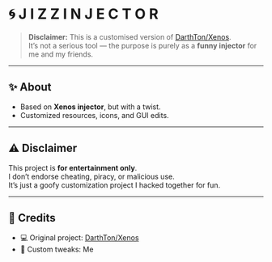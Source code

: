 # 🌀 J I Z Z      I N J E C T O R

> **Disclaimer:** This is a customised version of [DarthTon/Xenos](https://github.com/DarthTon/Xenos).  
> It’s not a serious tool — the purpose is purely as a **funny injector** for me and my friends.

---

## ✨ About
- Based on **Xenos injector**, but with a twist.  
- Customized resources, icons, and GUI edits.  

---

## ⚠️ Disclaimer
This project is **for entertainment only**.  
I don’t endorse cheating, piracy, or malicious use.  
It’s just a goofy customization project I hacked together for fun.  

---

## 🌌 Credits
- 💻 Original project: [DarthTon/Xenos](https://github.com/DarthTon/Xenos)  
- 🎨 Custom tweaks: Me  
